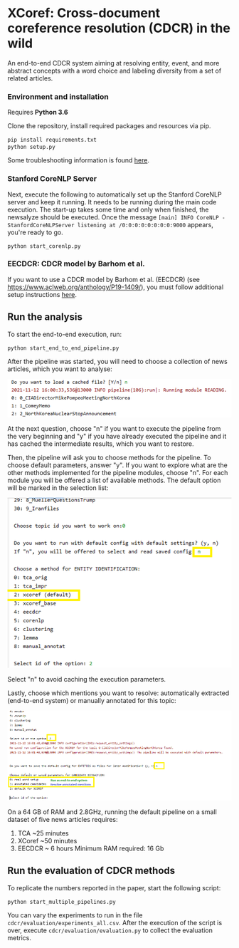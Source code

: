 # XCoref: Cross-document coreference resolution (CDCR) in the wild

An end-to-end CDCR system aiming at resolving entity, event, and more abstract concepts with a word choice and labeling diversity
 from a set of related articles.  

### Environment and installation
Requires **Python 3.6**

Clone the repository, install required packages and resources via pip. 

```
pip install requirements.txt
python setup.py
```
Some troubleshooting information is found [here](INSTALLATION.md).

### Stanford CoreNLP Server
Next, execute the following to automatically set up the Stanford CoreNLP server and keep it running. It needs to be 
running during the main code execution. The start-up takes some time and only when finished, the newsalyze should be executed. 
Once the message `[main] INFO CoreNLP - StanfordCoreNLPServer listening at /0:0:0:0:0:0:0:0:9000` appears, you're ready to go.
```
python start_corenlp.py
```

### EECDCR: CDCR model by Barhom et al. 
If you want to use a CDCR model by Barhom et al. (EECDCR) (see https://www.aclweb.org/anthology/P19-1409/), 
you must follow additional setup instructions [here](cdcr/entities/eecdcr/README.md).

## Run the analysis
To start the end-to-end execution, run:
```
python start_end_to_end_pipeline.py
```
After the pipeline was started, you will need to choose a collection of news articles, which you want to analyse: 

![topic](./resources/pics/select_topic.png)

At the next question, choose "n" if you want to execute the pipeline from the very beginning and "y" if you have already 
executed the pipeline and it has cached the intermediate results, which you want to restore.

Then, the pipeline will ask you to choose methods for the pipeline. To choose default parameters, answer "y". If you want to 
explore what are the other methods implemented for the pipeline modules, choose "n". For each module you will be offered a 
list of available methods. The default option will be marked in the selection list: 

![method](./resources/pics/select_approach.png)

Select "n" to avoid caching the execution parameters.

Lastly, choose which mentions you want to resolve: automatically extracted (end-to-end system) or manually annotated for this topic: 

![method](./resources/pics/select_mention_extraction.png)

On a 64 GB of RAM and 2.8GHz, running the default pipeline on a small dataset of five news articles requires:
 1) TCA  ~25 minutes 
 2) XCoref ~50 minutes
 3) EECDCR ~ 6 hours
 Minimum RAM required: 16 Gb
 
 ## Run the evaluation of CDCR methods
To replicate the numbers reported in the paper, start the following script:
```
python start_multiple_pipelines.py
```

You can vary the experiments to run in the file ```cdcr/evaluation/experiments_all.csv```. After the execution of the 
script is over, execute ```cdcr/evaluation/evaluation.py``` to collect the evaluation metrics. 
